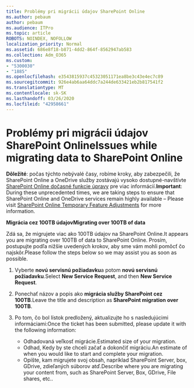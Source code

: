```yaml
---
title: Problémy pri migrácii údajov SharePoint Online
ms.author: pebaum
author: pebaum
ms.audience: ITPro
ms.topic: article
ROBOTS: NOINDEX, NOFOLLOW
localization_priority: Normal
ms.assetid: 686e8f18-b871-4dd2-864f-8562947ab583
ms.collection: Adm_O365
ms.custom:
- "5300030"
- "1885"
ms.openlocfilehash: e3543815937c45323051171ea8be3c43e4ec7c89
ms.sourcegitcommit: 926e4ab6aa64ddc7a244de633421eb2b817541f2
ms.translationtype: MT
ms.contentlocale: sk-SK
ms.lasthandoff: 03/26/2020
ms.locfileid: "42958661"
---
```

# <a name="issues-while-migrating-data-to-sharepoint-online"></a><span data-ttu-id="3e9d4-102">Problémy pri migrácii údajov SharePoint Online</span><span class="sxs-lookup"><span data-stu-id="3e9d4-102">Issues while migrating data to SharePoint Online</span></span>

<span data-ttu-id="3e9d4-103">**Dôležité**: počas týchto nebývalé časy, robíme kroky, aby zabezpečili, že SharePoint Online a OneDrive služby zostávajú vysoko dostupné-navštívte [SharePoint Online dočasné funkcie úpravy](https://aka.ms/ODSPAdjustments) pre viac informácií.</span><span class="sxs-lookup"><span data-stu-id="3e9d4-103">**Important**: During these unprecedented times, we are taking steps to ensure that SharePoint Online and OneDrive services remain highly available – Please visit [SharePoint Online Temporary Feature Adjustments](https://aka.ms/ODSPAdjustments) for more information.</span></span>

<span data-ttu-id="3e9d4-104">**Migrácia cez 100TB údajov**</span><span class="sxs-lookup"><span data-stu-id="3e9d4-104">**Migrating over 100TB of data**</span></span>

<span data-ttu-id="3e9d4-105">Zdá sa, že migrujete viac ako 100TB údajov na SharePoint Online.</span><span class="sxs-lookup"><span data-stu-id="3e9d4-105">It appears you are migrating over 100TB of data to SharePoint Online.</span></span> <span data-ttu-id="3e9d4-106">Prosím, postupujte podľa nižšie uvedených krokov, aby sme vám mohli pomôcť čo najskôr.</span><span class="sxs-lookup"><span data-stu-id="3e9d4-106">Please follow the steps below so we may assist you as soon as possible.</span></span> 

1. <span data-ttu-id="3e9d4-107">Vyberte **novú servisnú požiadavku**a potom **novú servisnú požiadavku**.</span><span class="sxs-lookup"><span data-stu-id="3e9d4-107">Select **New Service Request**, and then **New Service Request**.</span></span> 
2. <span data-ttu-id="3e9d4-108">Ponechať názov a popis ako **migrácia služby SharePoint cez 100TB**.</span><span class="sxs-lookup"><span data-stu-id="3e9d4-108">Leave the title and description as **SharePoint migration over 100TB**.</span></span>
3. <span data-ttu-id="3e9d4-109">Po tom, čo bol lístok predložený, aktualizujte ho s nasledujúcimi informáciami:</span><span class="sxs-lookup"><span data-stu-id="3e9d4-109">Once the ticket has been submitted, please update it with the following information:</span></span> 

    - <span data-ttu-id="3e9d4-110">Odhadovaná veľkosť migrácie.</span><span class="sxs-lookup"><span data-stu-id="3e9d4-110">Estimated size of your migration.</span></span>
    - <span data-ttu-id="3e9d4-111">Odhad, Kedy by ste chceli začať a dokončiť migráciu.</span><span class="sxs-lookup"><span data-stu-id="3e9d4-111">An estimate of when you would like to start and complete your migration.</span></span>
    - <span data-ttu-id="3e9d4-112">Opíšte, kam migrujete svoj obsah, napríklad SharePoint Server, box, GDrive, zdieľaných súborov atď.</span><span class="sxs-lookup"><span data-stu-id="3e9d4-112">Describe where you are migrating your content from, such as SharePoint Server, Box, GDrive, File shares, etc..</span></span>


  

